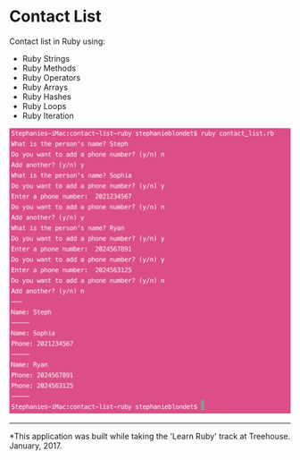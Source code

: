 # Contact List
Contact list in Ruby using:
- Ruby Strings
- Ruby Methods
- Ruby Operators
- Ruby Arrays
- Ruby Hashes
- Ruby Loops
- Ruby Iteration

![Contact List in Ruby](images/contact-list-ruby.png "Contact List in Ruby")

------------------------
*This application was built while taking the 'Learn Ruby' track at Treehouse. January, 2017.
